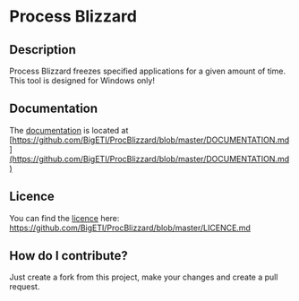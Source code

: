 # Process Blizzard

## Description
Process Blizzard freezes specified applications for a given amount of time. This tool is designed for Windows only!

## Documentation
The [documentation](https://github.com/BigETI/ProcBlizzard/blob/master/DOCUMENTATION.md) is located at [https://github.com/BigETI/ProcBlizzard/blob/master/DOCUMENTATION.md](https://github.com/BigETI/ProcBlizzard/blob/master/DOCUMENTATION.md)

## Licence
You can find the [licence](https://github.com/BigETI/ProcBlizzard/blob/master/LICENCE.md) here: https://github.com/BigETI/ProcBlizzard/blob/master/LICENCE.md

## How do I contribute?
Just create a fork from this project, make your changes and create a pull request.